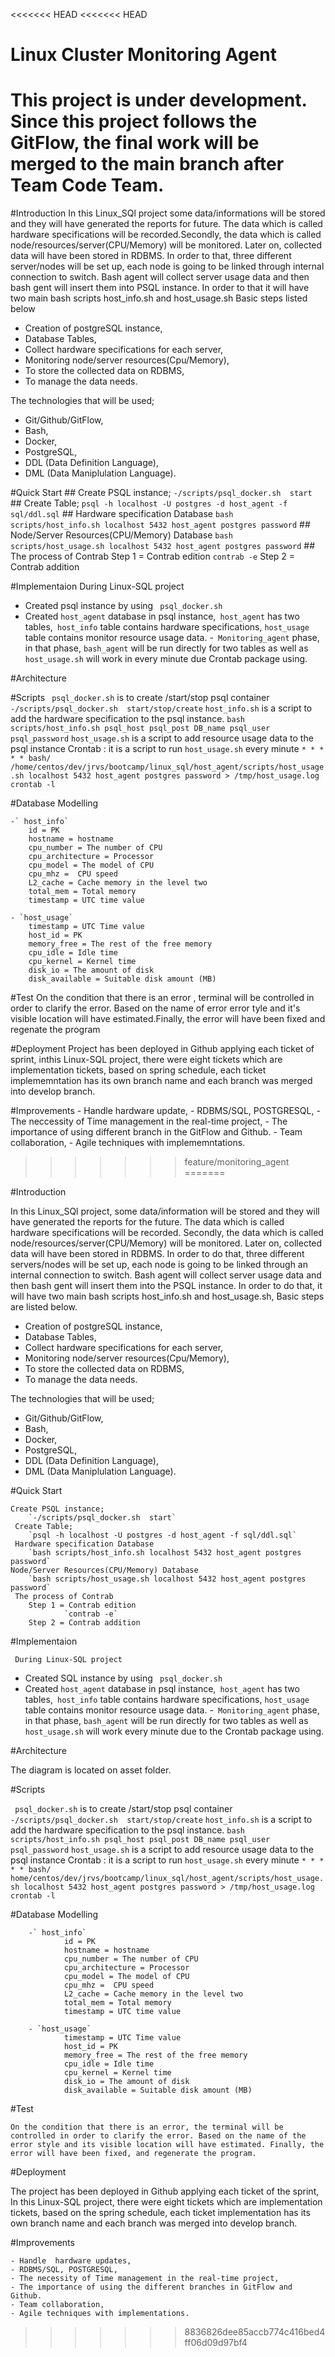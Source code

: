 <<<<<<< HEAD
<<<<<<< HEAD
# Linux Cluster Monitoring Agent
This project is under development. Since this project follows the GitFlow, the final work will be merged to the main branch after Team Code Team.
=======
#Introduction 
   In this Linux_SQl project some data/informations will be stored and they will have generated the reports for future. The data which is called hardware specifications will be recorded.Secondly, the data which is called node/resources/server(CPU/Memory) will be monitored. Later on, collected data will have been stored in RDBMS. In order to that, three different server/nodes will be set up, each node is going to be linked through internal connection to switch. Bash agent will collect server usage data and then bash gent will insert them into PSQL instance. In order to that it will have two main bash scripts host_info.sh and host_usage.sh Basic steps listed below

  - Creation of postgreSQL instance, 
  - Database Tables,
  - Collect hardware specifications for each server,
  - Monitoring node/server resources(Cpu/Memory),
  - To store the collected data on RDBMS,
  - To manage the data needs.

The technologies that will be used;
  
  - Git/Github/GitFlow,
  - Bash,
  - Docker,
  - PostgreSQL,
  - DDL (Data Definition Language),
  - DML (Data Maniplulation Language).

#Quick Start
    ## Create PSQL instance;
	`-/scripts/psql_docker.sh  start`
    ## Create Table;
	`psql -h localhost -U postgres -d host_agent -f sql/ddl.sql`
    ## Hardware specification Database
	`bash scripts/host_info.sh localhost 5432 host_agent postgres password`
    ## Node/Server Resources(CPU/Memory) Database
	`bash scripts/host_usage.sh localhost 5432 host_agent postgres password`
    ## The process of Contrab
	Step 1 = Contrab edition
		`contrab -e`
	Step 2 = Contrab addition

#Implementaion 
	During Linux-SQL project
   - Created psql instance by using ` psql_docker.sh`
   - Created `host_agent` database in psql instance,` host_agent` has two tables,` host_info` table contains hardware specifications, `host_usage` table contains monitor resource usage data.
   -` Monitoring_agent` phase, in that phase, `bash_agent` will be run directly for two tables as well as `host_usage.sh` will work in every minute due Crontab package using.

#Architecture


#Scripts 
  ` psql_docker.sh` is to create /start/stop psql container
	`-/scripts/psql_docker.sh  start/stop/create`
    `host_info.sh` is a script to add the hardware specification to the psql instance.
	`bash scripts/host_info.sh psql_host psql_post DB_name psql_user psql_password`
   `host_usage.sh` is a script to add resource usage data to the psql instance
    Crontab : it is a script to run `host_usage.sh` every minute 
	` * * * * * bash/ /home/centos/dev/jrvs/bootcamp/linux_sql/host_agent/scripts/host_usage.sh localhost 5432 host_agent postgres password > /tmp/host_usage.log `
 	`crontab -l`

#Database Modelling 

	-` host_info`
		id = PK
		hostname = hostname 
		cpu_number = The number of CPU
		cpu_architecture = Processor
		cpu_model = The model of CPU
		cpu_mhz =  CPU speed
		L2_cache = Cache memory in the level two
		total_mem = Total memory
		timestamp = UTC time value

	- `host_usage`
		timestamp = UTC Time value 
		host_id = PK
		memory_free = The rest of the free memory
		cpu_idle = Idle time
		cpu_kernel = Kernel time
		disk_io = The amount of disk
		disk_available = Suitable disk amount (MB)

#Test
    On the condition that there is an error , terminal will be controlled in order to clarify the error. Based on the name of error  error tyle and it's visible location will have estimated.Finally, the error will have been fixed and regenate the program 

#Deployment
    Project has been deployed in Github applying each ticket of sprint, inthis Linux-SQL project, there were eight tickets which are implementation tickets, based on spring schedule, each ticket implememntation  has its own branch name and each branch was merged into develop branch.

#Improvements
    - Handle  hardware update,
    - RDBMS/SQL, POSTGRESQL,
    - The neccessity of Time management in the real-time project,
    - The importance of using different branch in the GitFlow and Github.
    - Team collaboration, 
    - Agile techniques with implememntations.
 		





























     




















 
>>>>>>> feature/monitoring_agent
=======

#Introduction 

   In this Linux_SQl project, some data/information will be stored and they will have generated the reports for the future. The data which is called hardware specifications will be recorded. Secondly, the data which is called node/resources/server(CPU/Memory) will be monitored. Later on, collected data will have been stored in RDBMS. In order to do that, three different servers/nodes will be set up, each node is going to be linked through an internal connection to switch. Bash agent will collect server usage data and then bash gent will insert them into the PSQL instance. In order to do that, it will have two main bash scripts host_info.sh and host_usage.sh, Basic steps are listed below.
  - Creation of postgreSQL instance,
  - Database Tables,
  - Collect hardware specifications for each server,
  - Monitoring node/server resources(Cpu/Memory),
  - To store the collected data on RDBMS,
  - To manage the data needs.
  
The technologies that will be used;

  - Git/Github/GitFlow,
  - Bash,
  - Docker,
  - PostgreSQL,
  - DDL (Data Definition Language),
  - DML (Data Maniplulation Language).

#Quick Start

    Create PSQL instance;
        `-/scripts/psql_docker.sh  start`
     Create Table;
        `psql -h localhost -U postgres -d host_agent -f sql/ddl.sql`
     Hardware specification Database
        `bash scripts/host_info.sh localhost 5432 host_agent postgres password`
    Node/Server Resources(CPU/Memory) Database
        `bash scripts/host_usage.sh localhost 5432 host_agent postgres password`
     The process of Contrab
        Step 1 = Contrab edition
                `contrab -e`
        Step 2 = Contrab addition
        
#Implementaion 

     During Linux-SQL project
   - Created SQL instance by using ` psql_docker.sh`
   - Created `host_agent` database in psql instance,` host_agent` has two tables,` host_info` table contains hardware specifications, `host_usage` table contains monitor resource usage data.
   -` Monitoring_agent` phase, in that phase, `bash_agent` will be run directly for two tables as well as `host_usage.sh` will work every minute due to the Crontab package using.
   
   
#Architecture

The diagram is located on asset folder.


#Scripts 

  ` psql_docker.sh` is to create /start/stop psql container
        `-/scripts/psql_docker.sh  start/stop/create`
    `host_info.sh` is a script to add the hardware specification to the psql instance.
        `bash scripts/host_info.sh psql_host psql_post DB_name psql_user psql_password`
   `host_usage.sh` is a script to add resource usage data to the psql instance
    Crontab : it is a script to run `host_usage.sh` every minute
        ` * * * * * bash/ home/centos/dev/jrvs/bootcamp/linux_sql/host_agent/scripts/host_usage.sh localhost 5432 host_agent postgres password > /tmp/host_usage.log `
        `crontab -l`
        
#Database Modelling 

        -` host_info`
                id = PK
                hostname = hostname
                cpu_number = The number of CPU
                cpu_architecture = Processor
                cpu_model = The model of CPU
                cpu_mhz =  CPU speed
                L2_cache = Cache memory in the level two
                total_mem = Total memory
                timestamp = UTC time value
                
        - `host_usage`
                timestamp = UTC Time value
                host_id = PK
                memory_free = The rest of the free memory
                cpu_idle = Idle time
                cpu_kernel = Kernel time
                disk_io = The amount of disk
                disk_available = Suitable disk amount (MB)
                

#Test


    On the condition that there is an error, the terminal will be controlled in order to clarify the error. Based on the name of the error style and its visible location will have estimated. Finally, the error will have been fixed, and regenerate the program.
    

#Deployment

The project has been deployed in Github applying each ticket of the sprint, In this Linux-SQL project, there were eight tickets which are implementation tickets, based on the spring schedule, each ticket implementation has its own branch name and each branch was merged into develop branch.

#Improvements

    - Handle  hardware updates,
    - RDBMS/SQL, POSTGRESQL,
    - The necessity of Time management in the real-time project,
    - The importance of using the different branches in GitFlow and Github.
    - Team collaboration,
    - Agile techniques with implementations.


>>>>>>> 8836826dee85accb774c416bed4ff06d09d97bf4
